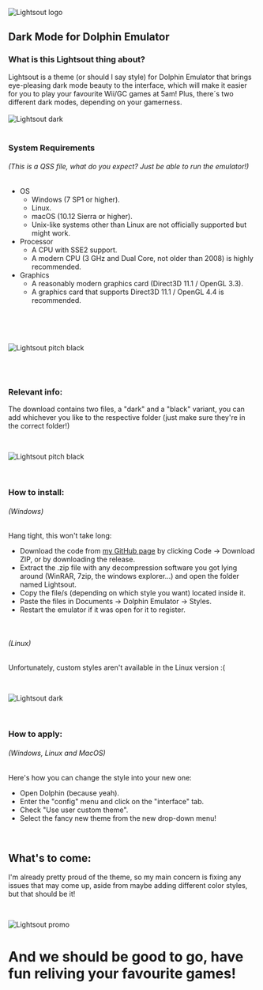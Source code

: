 ![Lightsout logo](https://cdn.discordapp.com/attachments/623088732932931594/830547868221440000/IMG-9792.PNG)
## Dark Mode for Dolphin Emulator

### What is this Lightsout thing about?
Lightsout is a theme (or should I say style) for Dolphin Emulator that brings eye-pleasing dark mode beauty to the interface, which will make it easier for you to play your favourite Wii/GC games at 5am! Plus, there´s two different dark modes, depending on your gamerness.
<br/>
<br/>
![Lightsout dark](https://cdn.discordapp.com/attachments/623088732932931594/830524299168317460/IMG-9783.jpg)
<br/>
<br/>
### System Requirements  <br/>
###### (This is a QSS file, what do you expect? Just be able to run the emulator!)

- OS
    - Windows (7 SP1 or higher).
    - Linux.
    - macOS (10.12 Sierra or higher).
    - Unix-like systems other than Linux are not officially supported but might work.
- Processor
    - A CPU with SSE2 support.
    - A modern CPU (3 GHz and Dual Core, not older than 2008) is highly recommended.
- Graphics
    - A reasonably modern graphics card (Direct3D 11.1 / OpenGL 3.3).
    - A graphics card that supports Direct3D 11.1 / OpenGL 4.4 is recommended. <br/><br/>

<br/>
<br/>

![Lightsout pitch black](https://cdn.discordapp.com/attachments/623088732932931594/830524297108783134/IMG-9788.jpg)

<br/>
<br/>

### Relevant info: <br/>
The download contains two files, a "dark" and a "black" variant, you can add whichever you like to the respective folder (just make sure they're in the correct folder!)

<br/>

![Lightsout pitch black](https://cdn.discordapp.com/attachments/623088732932931594/830524289764818994/IMG-9784.PNG)

<br/>

### How to install: <br/>
###### (Windows)
Hang tight, this won't take long: <br/>
- Download the code from [my GitHub page](https://github.com/Humanoidear/Lightsout) by clicking Code -> Download ZIP, or by downloading the release.
- Extract the .zip file with any decompression software you got lying around (WinRAR, 7zip, the windows explorer...) and open the folder named Lightsout.
- Copy the file/s (depending on which style you want) located inside it.
- Paste the files in Documents -> Dolphin Emulator -> Styles.
- Restart the emulator if it was open for it to register.

<br/>

###### (Linux)
Unfortunately, custom styles aren't available in the Linux version :(

<br/>

![Lightsout dark](https://cdn.discordapp.com/attachments/623088732932931594/830524302453243964/IMG-9775.PNG)

<br/>

### How to apply: <br/>
###### (Windows, Linux and MacOS)
Here's how you can change the style into your new one: <br/>
- Open Dolphin (because yeah).
- Enter the "config" menu and click on the "interface" tab.
- Check "Use user custom theme".
- Select the fancy new theme from the new drop-down menu!

<br/>

## What's to come:
I'm already pretty proud of the theme, so my main concern is fixing any issues that may come up, aside from maybe adding different color styles, but that should be it!

<br/>

![Lightsout promo](https://cdn.discordapp.com/attachments/623088732932931594/830524283779547206/IMG-9791.jpg)

# And we should be good to go, have fun reliving your favourite games!
